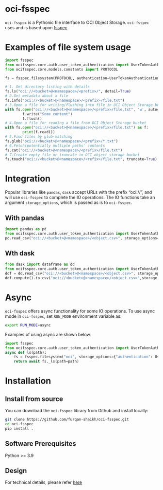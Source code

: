 # oci-fsspec
`oci-fsspec` is a Pythonic file interface to OCI Object Storage.
`oci-fsspec` uses and is based upon [fsspec](https://github.com/fsspec/filesystem_spec)

# Examples of file system usage
```python
import fsspec
from ocifsspec.core.auth.user_token_authentication import UserTokenAuthentication
from ocifsspec.core.models.constants import PROTOCOL

fs = fsspec.filesystem(PROTOCOL, authentication=UserTokenAuthentication())

# 1. Get directory listing with details
fs.ls("oci://<bucket>@<namespace>/<prefix>/", detail=True)
# 2.Get metadata about a file
fs.info("oci://<bucket>@<namespace>/<prefix>/file.txt")
# 3.Open a file for writing/flushing into file in OCI Object Storage bucket
with fs.open("oci://<bucket>@<namespace>/<prefix>/file.txt", 'w', autocommit=True) as f:
        f.write("Some content")
        f.flush()
# 4.Open a file for reading a file from OCI Object Storage bucket
with fs.open("oci://<bucket>@<namespace>/<prefix>/file.txt") as f:
        print(f.read())
# 5.Find files by glob-matching
fs.glob("oci://<bucket>@<namespace>/<prefix>/*.txt")
# 6.Fetch(potentially multiple paths' contents
fs.cat("oci://<bucket>@<namespace>/<prefix>/file.txt")
# 7.Create empty file or truncate in OCI object storage bucket
fs.touch("oci://<bucket>@<namespace>/<refix>/file.txt", truncate=True)
```

# Integration
Popular libraries like `pandas`, `dask` accept URLs with the prefix “oci://”, and will use `oci-fsspec` to complete the IO operations.
The IO functions take an argument `storage_options`, which is passed as is to `oci-fsspec`. 

## With pandas
```python
import pandas as pd
from ocifsspec.core.auth.user_token_authentication import UserTokenAuthentication
pd.read_csv("oci://<bucket>@<namespace>/<object.csv>", storage_options={"authentication": UserTokenAuthentication()})
```
## Wth dask
```python
from dask import dataframe as dd
from ocifsspec.core.auth.user_token_authentication import UserTokenAuthentication
ddf = dd.read_csv("oci://<bucket>@<namespace>/<object.csv>", storage_options={"authentication": UserTokenAuthentication()})
ddf.compute().to_csv("oci://<bucket>@<namespace>/<object.csv>",storage_options={"authentication": UserTokenAuthentication()})
```

# Async
`oci-fsspec` offers async functionality for some IO operations.
To use async mode in `oci-fsspec`, set `RUN_MODE` environment variable as:
```bash
export RUN_MODE=async
```
Examples of using async are shown below:
```python
import fsspec
from ocifsspec.core.auth.user_token_authentication import UserTokenAuthentication
async def ls(path):
    fs = fsspec.filesystem("oci", storage_options={"authentication": UserTokenAuthentication()})
    return await fs._ls(path=path)
```

# Installation
## Install from source
You can download the `oci-fsspec` library from Github and install locally:
```bash
git clone https://github.com/furqan-shaikh/oci-fsspec.git
cd oci-fsspec
pip install .
```

## Software Prerequisites
Python >= 3.9

## Design
For technical details, please refer [here](./docs/README.md)





